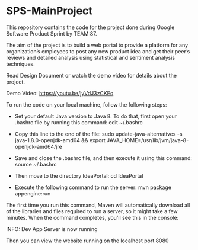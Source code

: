 # SPS-MainProject
This repository contains the code for the project done during Google Software Product Sprint by TEAM 87.

The aim of the project is to build a web portal to provide a platform for any organization’s employees to post any new product idea and get their peer’s reviews and detailed analysis using statistical and sentiment analysis techniques. 

Read Design Document or watch the demo video for details about the project.

Demo Video: https://youtu.be/jyVdJ3zCKEo

To run the code on your local machine, follow the following steps:

- Set your default Java version to Java 8. To do that, first open your .bashrc file by running this command: edit ~/.bashrc

- Copy this line to the end of the file: sudo update-java-alternatives -s java-1.8.0-openjdk-amd64 && export JAVA_HOME=/usr/lib/jvm/java-8-openjdk-amd64/jre

- Save and close the .bashrc file, and then execute it using this command: source ~/.bashrc

- Then move to the directory IdeaPortal: cd IdeaPortal

- Execute the following command to run the server: mvn package appengine:run

The first time you run this command, Maven will automatically download all of the libraries and files required to run a server, so it might take a few minutes. When the command completes, you'll see this in the console:

INFO: Dev App Server is now running

Then you can view the website running on the localhost port 8080
